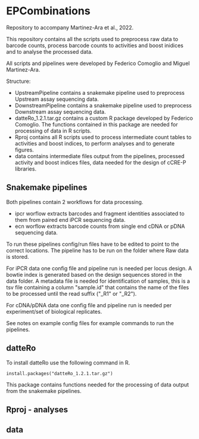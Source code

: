 # EPCombinations

Repository to accompany Martinez-Ara et al., 2022.

This repository contains all the scripts used to preprocess raw data to barcode counts, process barcode counts to activities and boost inidices and to analyse the processed data.

All scripts and pipelines were developed by Federico Comoglio and Miguel Martinez-Ara.

Structure:

* UpstreamPipeline contains a snakemake pipeline used to preprocess Upstream assay sequencing data.
* DownstreamPipeline contains a snakemake pipeline used to preprocess Downstream assay sequencing data.
* datteRo_1.2.1.tar.gz contains a custom R package developed by Federico Comoglio. The functions contained in this package are needed for processing of data in R scripts.
* Rproj contains all R scripts used to process intermediate count tables to activities and boost indices, to perform analyses and to generate figures.
* data contains intermediate files output from the pipelines, processed activity and boost indices files, data needed for the design of cCRE-P libraries.


## Snakemake pipelines

Both pipelines contain 2 workflows for data processing. 
* ipcr worflow extracts barcodes and fragment identities associated to them from paired end iPCR sequencing data.
* ecn worflow extracts barcode counts from single end cDNA or pDNA sequencing data.

To run these pipelines config/run files have to be edited to point to the correct locations. The pipeline has to be run on the folder where Raw data is stored.

For iPCR data one config file and pipeline run is needed per locus design. A bowtie index is generated based on the design sequences stored in the data folder. A metadata file is needed for identification of samples, this is a tsv file containing a column "sample.id" that contains the name of the files to be processed until the read suffix ("_R1" or "_R2").

For cDNA/pDNA data one config file and pipeline run is needed per experiment/set of biological replicates.

See notes on example config files for example commands to run the pipelines.

## datteRo

To install datteRo use the following command in R.

````
install.packages("datteRo_1.2.1.tar.gz")
````

This package contains functions needed for the processing of data output from the snakemake pipelines.

## Rproj - analyses



## data

